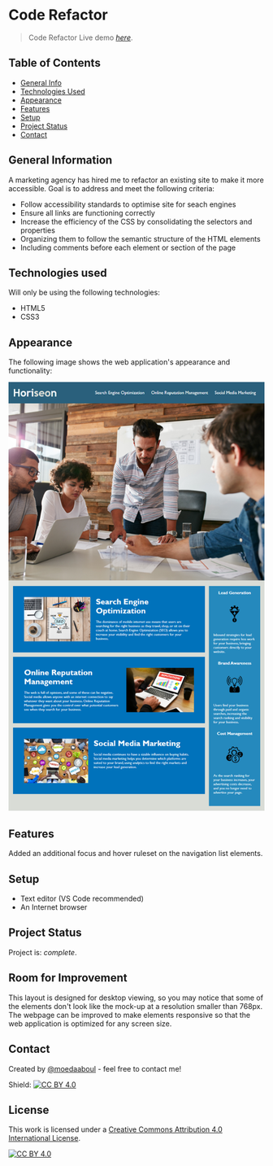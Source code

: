 # Code Refactor
> Code Refactor
> Live demo [_here_](https://moedaaboul.github.io/01_Code_Refactor/). 

## Table of Contents
* [General Info](#general-information)
* [Technologies Used](#technologies-used)
* [Appearance](#appearance)
* [Features](#features)
* [Setup](#setup)
* [Project Status](#features)
* [Contact](#contact)

## General Information
A marketing agency has hired me to refactor an existing site to make it more accessible. Goal is to address and meet the following criteria:

- Follow accessibility standards to optimise site for seach engines
- Ensure all links are functioning correctly
- Increase the efficiency of the CSS by consolidating the selectors and properties
- Organizing them to follow the semantic structure of the HTML elements
- Including comments before each element or section of the page

## Technologies used
Will only be using the following technologies: 

- HTML5
- CSS3

## Appearance
The following image shows the web application's appearance and functionality:


![The Horiseon webpage includes a navigation bar, a header image, and cards with text and images at the bottom of the page.](./Assets/images/01-demo.png)


## Features

Added an additional focus and hover ruleset on the navigation list elements.

## Setup
- Text editor (VS Code recommended)
- An Internet browser

## Project Status
Project is: _complete_. 


## Room for Improvement

This layout is designed for desktop viewing, so you may notice that some of the elements don't look like the mock-up at a resolution smaller than 768px. The webpage can be improved to make elements responsive so that the web application is optimized for any screen size.


## Contact
Created by [@moedaaboul](https://github.com/moedaaboul) - feel free to contact me!


Shield: [![CC BY 4.0][cc-by-shield]][cc-by]

## License
This work is licensed under a
[Creative Commons Attribution 4.0 International License][cc-by].

[![CC BY 4.0][cc-by-image]][cc-by]

[cc-by]: http://creativecommons.org/licenses/by/4.0/
[cc-by-image]: https://i.creativecommons.org/l/by/4.0/88x31.png
[cc-by-shield]: https://img.shields.io/badge/License-CC%20BY%204.0-lightgrey.svg

